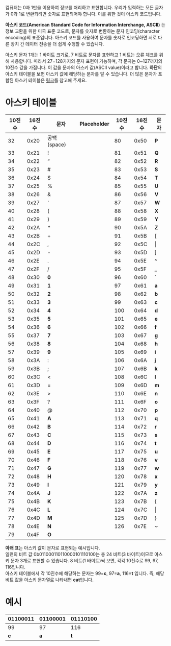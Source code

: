 컴퓨터는 0과 1만을 이용하여 정보를 처리하고 표현합니다. 우리가 입력하는 모든 글자가 0과 1로 변환되려면 숫자로 표현되어야 합니다. 이를 위한 것이 아스키 코드입니다.

**아스키 코드(American Standard Code for Information Interchange, ASCII)** 는 정보 교환을 위한 미국 표준 코드로, 문자를 숫자로 변환하는 문자 인코딩(character encoding)의 표준입니다. 아스키 코드를 사용하여 문자를 숫자로 인코딩하면 서로 다른 장치 간 데이터 전송을 더 쉽게 수행할 수 있습니다.

아스키 문자 1개는 1 바이트 크기로, 7 비트로 문자를 표현하고 1 비트는 오류 체크를 위해 사용합니다. 따라서 27=128가지의 문자 표현이 가능하며, 각 문자는 0~127까지의 10진수 값을 가집니다. 이 값을 문자의 아스키 값(ASCII value)이라고 합니다. **하단**의 아스키 테이블을 보면 아스키 값에 해당하는 문자를 알 수 있습니다. 더 많은 문자가 포함된 아스키 테이블은 [링크](https://www.asciitable.com/)를 참고해 주세요.

# 아스키 테이블
| **10진수** | **16진수** | **문자** | **Placeholder** | **10진수** | **16진수** | **문자** |
| ---- | ---- | ---- | ---- | ---- | ---- | ---- |
| 32 | 0x20 | 공백 (space) |  | 80 | 0x50 | **P** |
| 33 | 0x21 | ! |  | 81 | 0x51 | **Q** |
| 34 | 0x22 | “ |  | 82 | 0x52 | **R** |
| 35 | 0x23 | # |  | 83 | 0x53 | **S** |
| 36 | 0x24 | $ |  | 84 | 0x54 | **T** |
| 37 | 0x25 | % |  | 85 | 0x55 | **U** |
| 38 | 0x26 | & |  | 86 | 0x56 | **V** |
| 39 | 0x27 | ' |  | 87 | 0x57 | **W** |
| 40 | 0x28 | ( |  | 88 | 0x58 | **X** |
| 41 | 0x29 | ) |  | 89 | 0x59 | **Y** |
| 42 | 0x2A | * |  | 90 | 0x5A | **Z** |
| 43 | 0x2B | + |  | 91 | 0x5B | [ |
| 44 | 0x2C | , |  | 92 | 0x5C | \| |
| 45 | 0x2D | - |  | 93 | 0x5D | ] |
| 46 | 0x2E | . |  | 94 | 0x5E | ^ |
| 47 | 0x2F | / |  | 95 | 0x5F | _ |
| 48 | 0x30 | **0** |  | 96 | 0x60 | ` |
| 49 | 0x31 | **1** |  | 97 | 0x61 | **a** |
| 50 | 0x32 | **2** |  | 98 | 0x62 | **b** |
| 51 | 0x33 | **3** |  | 99 | 0x63 | **c** |
| 52 | 0x34 | **4** |  | 100 | 0x64 | **d** |
| 53 | 0x35 | **5** |  | 101 | 0x65 | **e** |
| 54 | 0x36 | **6** |  | 102 | 0x66 | **f** |
| 55 | 0x37 | **7** |  | 103 | 0x67 | **g** |
| 56 | 0x38 | **8** |  | 104 | 0x68 | **h** |
| 57 | 0x39 | **9** |  | 105 | 0x69 | **i** |
| 58 | 0x3A | : |  | 106 | 0x6A | **j** |
| 59 | 0x3B | ; |  | 107 | 0x6B | **k** |
| 60 | 0x3C | < |  | 108 | 0x6C | **l** |
| 61 | 0x3D | = |  | 109 | 0x6D | **m** |
| 62 | 0x3E | > |  | 110 | 0x6E | **n** |
| 63 | 0x3F | ? |  | 111 | 0x6F | **o** |
| 64 | 0x40 | @ |  | 112 | 0x70 | **p** |
| 65 | 0x41 | **A** |  | 113 | 0x71 | **q** |
| 66 | 0x42 | **B** |  | 114 | 0x72 | **r** |
| 67 | 0x43 | **C** |  | 115 | 0x73 | **s** |
| 68 | 0x44 | **D** |  | 116 | 0x74 | **t** |
| 69 | 0x45 | **E** |  | 117 | 0x75 | **u** |
| 70 | 0x46 | **F** |  | 118 | 0x76 | **v** |
| 71 | 0x47 | **G** |  | 119 | 0x77 | **w** |
| 72 | 0x48 | **H** |  | 120 | 0x78 | **x** |
| 73 | 0x49 | **I** |  | 121 | 0x79 | **y** |
| 74 | 0x4A | **J** |  | 122 | 0x7A | **z** |
| 75 | 0x4B | **K** |  | 123 | 0x7B | { |
| 76 | 0x4C | **L** |  | 124 | 0x7C | \| |
| 77 | 0x4D | **M** |  | 125 | 0x7D | } |
| 78 | 0x4E | **N** |  | 126 | 0x7E | ~ |
| 79 | 0x4F | **O** |  |  |  |  |

**아래 표**는 아스키 값이 문자로 표현되는 예시입니다.  
일련의 비트 값 0b011000110110000101110100는 총 24 비트(3 바이트)이므로 아스키 문자 3개로 표현할 수 있습니다. 8 비트(1 바이트)씩 보면, 각각 10진수로 99, 97, 116입니다.  
아스키 테이블에서 각 10진수에 해당하는 문자는 99=**c**, 97=**a**, 116=**t** 입니다. 즉, 해당 비트 값을 아스키 문자열로 나타내면 **cat**입니다.

# 예시
| **01100011** | **01100001** | **01110100** |
| ---- | ---- | ---- |
| 99 | 97 | 116 |
| **c** | **a** | **t** |